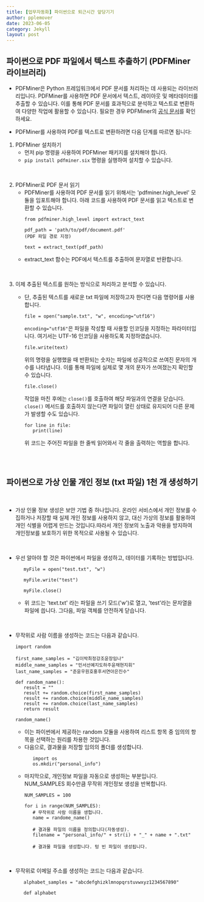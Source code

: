 ```yaml
---
title: [업무자동화] 파이썬으로 퇴근시간 앞당기기
author: pplemover
date: 2023-06-05
category: Jekyll
layout: post
---
```


## 파이썬으로 PDF 파일에서 텍스트 추출하기 (PDFMiner 라이브러리)

- PDFMiner은 Python 프레임워크에서 PDF 문서를 처리하는 데 사용되는 라이브러리입니다. PDFMiner를 사용하면 PDF 문서에서 텍스트, 레이아웃 및 메타데이터를 추출할 수 있습니다. 이를 통해 PDF 문서를 효과적으로 분석하고 텍스트로 변환하여 다양한 작업에 활용할 수 있습니다. 필요한 경우 PDFMiner의 [공식 문서](https://pdfminersix.readthedocs.io/)를 확인하세요. 

- PDFMiner를 사용하여 PDF를 텍스트로 변환하려면 다음 단계를 따르면 됩니다:

1. PDFMiner 설치하기
   - 먼저 pip 명령을 사용하여 PDFMiner 패키지를 설치해야 합니다. 
   - `pip install pdfminer.six` 명령을 실행하여 설치할 수 있습니다.

<br>

2. PDFMiner로 PDF 문서 읽기
   - PDFMiner를 사용하여 PDF 문서를 읽기 위해서는 'pdfminer.high_level' 모듈을 임포트해야 합니다. 아래 코드를 사용하여 PDF 문서를 읽고 텍스트로 변환할 수 있습니다.
      ```
      from pdfminer.high_level import extract_text

      pdf_path = 'path/to/pdf/document.pdf'
      (PDF 파일 경로 지정)

      text = extract_text(pdf_path)
      ```
    - extract_text 함수는 PDF에서 텍스트를 추출하여 문자열로 반환합니다. 

<br>

3. 이제 추출된 텍스트를 원하는 방식으로 처리하고 분석할 수 있습니다. 
   - 단, 추출된 텍스트를 새로운 txt 파일에 저장하고자 한다면 다음 명령어를 사용합니다.  
      ```
      file = open("sample.txt", "w", encoding="utf16")
      ```
      `encoding="utf16"`은 파일을 작성할 때 사용할 인코딩을 지정하는 파라미터입니다. 여기서는 UTF-16 인코딩을 사용하도록 지정하였습니다. 

      ```
      file.write(text)
      ```
      위의 명령을 실행했을 때 반환되는 숫자는 파일에 성공적으로 쓰여진 문자의 개수를 나타냅니다. 이를 통해 파일에 실제로 몇 개의 문자가 쓰여졌는지 확인할 수 있습니다.

      ```
      file.close()
      ```
      작업을 마친 후에는 `close()`를 호출하여 해당 파일과의 연결을 닫습니다. `close()` 메서드를 호출하지 않는다면 파일이 열린 상태로 유지되어 다른 문제가 발생할 수도 있습니다. 

      ```
      for line in file:
         print(line)
      ```
      위 코드는 주어진 파일을 한 줄씩 읽어와서 각 줄을 출력하는 역할을 합니다. 

<br>
<br>


## 파이썬으로 가상 인물 개인 정보 (txt 파일) 1천 개 생성하기

<br>

- 가상 인물 정보 생성은 보안 기법 중 하나입니다. 온라인 서비스에서 개인 정보를 수집하거나 저장할 때 실제 개인 정보를 사용하지 않고, 대신 가상의 정보를 활용하여 개인 식별을 어렵게 만드는 것입니다.따라서 개인 정보의 노출과 악용을 방지하여 개인정보를 보호하기 위한 목적으로 사용될 수 있습니다. 

<br>

- 우선 알아야 할 것은 파이썬에서 파일을 생성하고, 데이터를 기록하는 방법입니다. 
   ```
      myFile = open("test.txt", "w")

      myFile.write("test")

      myFile.close()
   ```  

   - 위 코드는 'text.txt' 라는 파일을 쓰기 모드('w')로 열고, 'test'라는 문자열을 파일에 씁니다. 그다음, 파일 객체를 안전하게 닫습니다. 

<br>

- 무작위로 사람 이름을 생성하는 코드는 다음과 같습니다.
   ```
   import random

   first_name_samples = "김이박최정강조윤장임나"
   middle_name_samples = "민서선예지도하주윤채현지휘"
   last_name_samples = "준윤우원호홍후서연아은진수"

   def random_name():
      result = ""
      result += random.choice(first_name_samples)
      result += random.choice(middle_name_samples)
      result += random.choice(last_name_samples)
      return result

   random_name()
   ```
   - 이는 파이썬에서 제공하는 random 모듈을 사용하여 리스트 항목 중 임의의 항목을 선택하는 원리를 차용한 것입니다. 
   - 다음으로, 결과물을 저장할 임의의 폴더를 생성합니다.
      ```
         import os
         os.mkdir("personal_info")
      ```
   -  마지막으로, 개인정보 파일을 자동으로 생성하는 부분입니다. NUM_SAMPLES 회수만큼 무작위 개인정보 생성을 반복합니다. 
      ```
      NUM_SAMPLES = 100

      for i in range(NUM_SAMPLES):
         # 무작위로 사람 이름을 생헙니다. 
         name = randome_name()

         # 결과물 파일의 이름을 정의합니다(자동생성).
         filename = "personal_info/" + str(i) + "_" + name + ".txt"

         # 결과물 파일을 생성합니다. 텅 빈 파일이 생성됩니다.
      ```
<br>

- 무작위로 이메일 주소를 생성하는 코드는 다음과 같습니다. 
   ```
      alphabet_samples = "abcdefghizklmnopqrstuvwxyz1234567890"
      
      def alphabet
   ```  